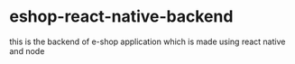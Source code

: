 # eshop-react-native-backend
this is the backend of e-shop application which is made using react native and node
